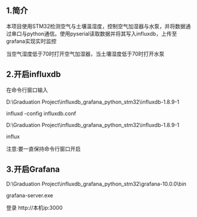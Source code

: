 ## 1.简介

本项目使用STM32检测空气与土壤温湿度，控制空气加湿器与水泵，并将数据通过串口与python通信。使用pyserial读取数据并将其写入influxdb，上传至grafana实现实时监控



当空气湿度低于70时打开空气加湿器，当土壤湿度低于70时打开水泵

## 2.开启influxdb

在命令行窗口输入

D:\Graduation Project\influxdb_grafana_python_stm32\influxdb-1.8.9-1 

influxd -config influxdb.conf

D:\Graduation Project\influxdb_grafana_python_stm32\influxdb-1.8.9-1 

influx

注意:要一直保持命令行窗口开启

## 3.开启Grafana

D:\Graduation Project\influxdb_grafana_python_stm32\grafana-10.0.0\bin 

grafana-server.exe

登录 http://本机ip:3000
